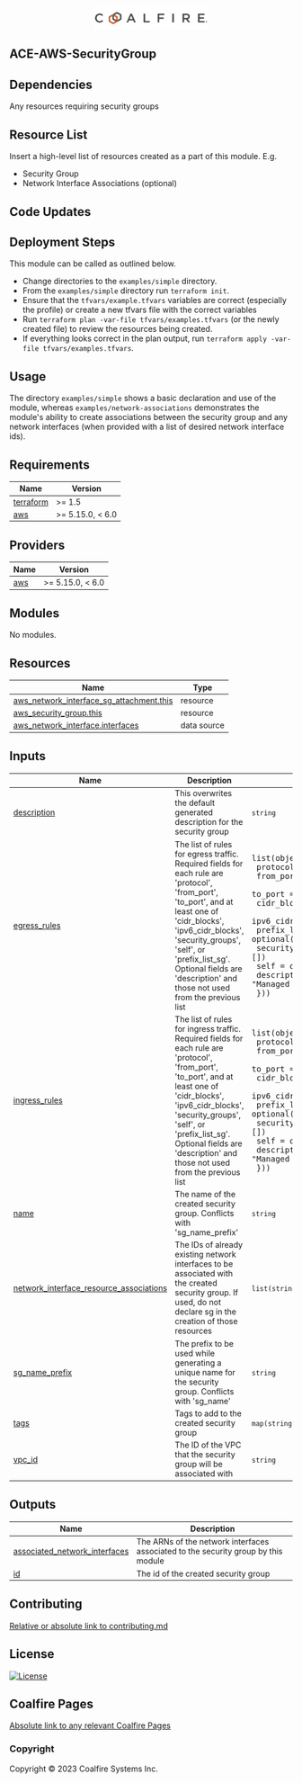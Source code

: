 <div align="center">
<img src="coalfire_logo.png" width="200">

</div>

## ACE-AWS-SecurityGroup

## Dependencies

Any resources requiring security groups

## Resource List

Insert a high-level list of resources created as a part of this module. E.g.

- Security Group
- Network Interface Associations (optional)

## Code Updates

## Deployment Steps

This module can be called as outlined below.

- Change directories to the `examples/simple` directory.
- From the `examples/simple` directory run `terraform init`.
- Ensure that the `tfvars/example.tfvars` variables are correct (especially the profile) or create a new tfvars file with the correct variables
- Run `terraform plan -var-file tfvars/examples.tfvars` (or the newly created file) to review the resources being created.
- If everything looks correct in the plan output, run `terraform apply -var-file tfvars/examples.tfvars`.

## Usage

The directory `examples/simple` shows a basic declaration and use of the module, whereas `examples/network-associations` demonstrates the module's ability to create associations between the security group and any network interfaces (when provided with a list of desired network interface ids).

<!-- BEGIN_TF_DOCS -->
## Requirements

| Name | Version |
|------|---------|
| <a name="requirement_terraform"></a> [terraform](#requirement\_terraform) | >= 1.5 |
| <a name="requirement_aws"></a> [aws](#requirement\_aws) | >= 5.15.0, < 6.0 |

## Providers

| Name | Version |
|------|---------|
| <a name="provider_aws"></a> [aws](#provider\_aws) | >= 5.15.0, < 6.0 |

## Modules

No modules.

## Resources

| Name | Type |
|------|------|
| [aws_network_interface_sg_attachment.this](https://registry.terraform.io/providers/hashicorp/aws/latest/docs/resources/network_interface_sg_attachment) | resource |
| [aws_security_group.this](https://registry.terraform.io/providers/hashicorp/aws/latest/docs/resources/security_group) | resource |
| [aws_network_interface.interfaces](https://registry.terraform.io/providers/hashicorp/aws/latest/docs/data-sources/network_interface) | data source |

## Inputs

| Name | Description | Type | Default | Required |
|------|-------------|------|---------|:--------:|
| <a name="input_description"></a> [description](#input\_description) | This overwrites the default generated description for the security group | `string` | `"Managed by Terraform"` | no |
| <a name="input_egress_rules"></a> [egress\_rules](#input\_egress\_rules) | The list of rules for egress traffic. Required fields for each rule are 'protocol', 'from\_port', 'to\_port', and at least one of 'cidr\_blocks', 'ipv6\_cidr\_blocks', 'security\_groups', 'self', or 'prefix\_list\_sg'. Optional fields are 'description' and those not used from the previous list | <pre>list(object({<br>    protocol         = string<br>    from_port        = string<br>    to_port          = string<br>    cidr_blocks      = optional(list(string), [])<br>    ipv6_cidr_blocks = optional(list(string), [])<br>    prefix_list_ids  = optional(list(string), [])<br>    security_groups  = optional(list(string), [])<br>    self             = optional(bool)<br>    description      = optional(string, "Managed by Terraform")<br>  }))</pre> | `[]` | no |
| <a name="input_ingress_rules"></a> [ingress\_rules](#input\_ingress\_rules) | The list of rules for ingress traffic. Required fields for each rule are 'protocol', 'from\_port', 'to\_port', and at least one of 'cidr\_blocks', 'ipv6\_cidr\_blocks', 'security\_groups', 'self', or 'prefix\_list\_sg'. Optional fields are 'description' and those not used from the previous list | <pre>list(object({<br>    protocol         = string<br>    from_port        = string<br>    to_port          = string<br>    cidr_blocks      = optional(list(string), [])<br>    ipv6_cidr_blocks = optional(list(string), [])<br>    prefix_list_ids  = optional(list(string), [])<br>    security_groups  = optional(list(string), [])<br>    self             = optional(bool)<br>    description      = optional(string, "Managed by Terraform")<br>  }))</pre> | `[]` | no |
| <a name="input_name"></a> [name](#input\_name) | The name of the created security group. Conflicts with 'sg\_name\_prefix' | `string` | `""` | no |
| <a name="input_network_interface_resource_associations"></a> [network\_interface\_resource\_associations](#input\_network\_interface\_resource\_associations) | The IDs of already existing network interfaces to be associated with the created security group. If used, do not declare sg in the creation of those resources | `list(string)` | `[]` | no |
| <a name="input_sg_name_prefix"></a> [sg\_name\_prefix](#input\_sg\_name\_prefix) | The prefix to be used while generating a unique name for the security group. Conflicts with 'sg\_name' | `string` | `""` | no |
| <a name="input_tags"></a> [tags](#input\_tags) | Tags to add to the created security group | `map(string)` | `{}` | no |
| <a name="input_vpc_id"></a> [vpc\_id](#input\_vpc\_id) | The ID of the VPC that the security group will be associated with | `string` | `null` | no |

## Outputs

| Name | Description |
|------|-------------|
| <a name="output_associated_network_interfaces"></a> [associated\_network\_interfaces](#output\_associated\_network\_interfaces) | The ARNs of the network interfaces associated to the security group by this module |
| <a name="output_id"></a> [id](#output\_id) | The id of the created security group |
<!-- END_TF_DOCS -->

## Contributing

[Relative or absolute link to contributing.md](CONTRIBUTING.md)


## License

[![License](https://img.shields.io/badge/license-MIT-blue.svg)](https://opensource.org/license/mit/)


## Coalfire Pages

[Absolute link to any relevant Coalfire Pages](https://coalfire.com/)

### Copyright

Copyright © 2023 Coalfire Systems Inc.
